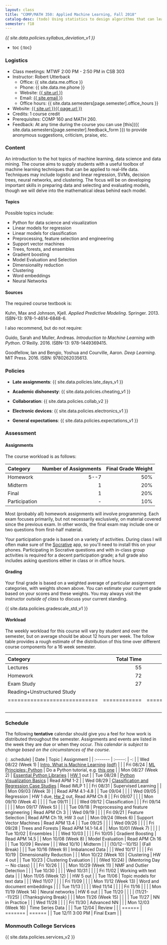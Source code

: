 ```yaml
---
layout: class
title: "COMP/MATH 350: Applied Machine Learning, Fall 2018"
catalog-desc: (todo) Using statistics to design algorithms that can learn from data.
semester: f18
---
```


*{{ site.data.policies.syllabus_deviation_v1 }}*

* toc
{:toc}

### Logistics

* Class meetings: MTWF 2:00 PM - 2:50 PM in CSB 303
* Instructor: Robert Utterback
  * Office: {{ site.data.me.office }}
  * Phone: {{ site.data.me.phone }}
  * Website: <a href="{{ site.url }}">{{ site.url }}</a>
  * Email: <a href="mailto:{{ site.email }}">{{ site.email }}</a>
  * Office hours: {{ site.data.semesters[page.semester].office_hours }}
* Website: <a href="{{ site.url }}{{ page.url }}">{{ site.url }}{{ page.url }}</a>
* Credits: 1 course credit
* Prerequisites: COMP 160 and MATH 260.
* Feedback: At any time during the course you can use
  [this]({{ site.data.semesters[page.semester].feedback_form }}) to provide
  anonymous suggestions, criticism, praise, etc.

### Content

An introduction to the hot topics of machine learning, data science
and data mining. The course aims to supply students with a useful
toolbox of machine learning techniques that can be applied to
real-life data. Techniques may include logistic and linear regression,
SVMs, decision trees, neural networks, and clustering. The focus will
be on developing important skills in preparing data and selecting and
evaluating models, though we will delve into the mathematical
ideas behind each model.

#### Topics

Possible topics include:

* Python for data science and visualization
* Linear models for regression
* Linear models for classification
* Preprocessing, feature selection and engineering
* Support vector machines
* Trees, forests, and ensembles
* Gradient boosting
* Model Evaluation and Selection
* Dimensionality reduction
* Clustering
* Word embeddings
* Neural Networks

#### Sources

The required course textbook is:

Kuhn, Max and Johnson, Kjell. *Applied Predictive
Modeling*. Springer. 2013. ISBN-13: 978-1-4614-6848-6.

I also recommend, but do not require:

Guido, Sarah and Muller, Andreas. *Introduction to Machine Learning
with Python*. O'Reilly. 2016. ISBN-13: 978-1449369415.

Goodfellow, Ian and Bengio, Yoshua and Courville, Aaron. *Deep
Learning*. MIT Press. 2016. ISBN: 9780262035613.

### Policies

* **Late assignments**: {{ site.data.policies.late_days_v1 }}

* **Academic dishonesty**: {{ site.data.policies.cheating_v1 }}

* **Collaboration**: {{ site.data.policies.collab_v2 }}

* **Electronic devices**: {{ site.data.policies.electronics_v1 }}

* **General expectations**: {{ site.data.policies.expectations_v1 }}

### Assessment

#### Assignments

The course workload is as follows:

| Category      | Number of Assignments | Final Grade Weight |
| :-----        |              -------: |                 -: |
| Homework      |                  5--7 |                50% |
| Midterm       |                     1 |                20% |
| Final         |                     1 |                20% |
| Participation |                     - |                10% |

Most (probably all) homework assignments will involve
programming. Each exam focuses primarily, but not necessarily
exclusively, on material covered since the previous exam. In other
words, the final exam may include one or two questions from first-half
material.

Your participation grade is based on a variety of activities. During
class I will often make sure of the
[Socrative](https://socrative.com/) app, so you'll need to install
this on your phones. Participating in Socrative questions and with
in-class group activities is required for a decent participation
grade; a full grade also includes asking questions either in class or
in office hours.

#### Grading

Your final grade is based on a weighted average of particular
assignment categories, with weights shown above. You can estimate your
current grade based on your scores and these weights. You may always
visit the instructor *outside of class* to discuss your current
standing.

{{ site.data.policies.gradescale_std_v1 }}

#### Workload

The weekly workload for this course will vary by student and over the
semester, but on average should be about 12 hours per week. The follow
table provides a rough estimate of the distribution of this time over
different course components for a 16 week semester.

| Category                     |   Total Time |     Time/Week (Hours) |
| :-----                       |     -------: |    -----------------: |
| Lectures                     |           55 |                   3.5 |
| Homework                     |           72 |                   4.5 |
| Exam Study                   |           27 |                   1.5 |
| Reading+Unstructured Study   |              |                   2.5 |
| ============================ | ============ | ===================== |
|                              |              |                    12 |

### Schedule
The following **tentative** calendar should give you a feel for how
work is distributed throughout the semester. Assignments and events
are listed in the week they are due or when they occur. *This calendar
is subject to change based on the circumstances of the course*.

<!-- (let* ((start-date (org-read-date nil nil "2018-08-21")) -->
<!--        (end-date (org-read-date nil nil "2018-12-05")) -->
<!--        (days (list "Mon" "Tue" "Wed" "Fri")) -->
<!--        (current start-date)) -->
<!--   (while (string< current end-date) -->
<!--     (let* ((time (org-time-string-to-time current)) -->
<!--            (day (format-time-string "%a" time))) -->
<!--       (if (member day days) -->
<!--           (princ (concat (format-time-string "%a %m/%d" time) "\n")))) -->
<!--     (setq current (org-read-date nil nil "++1" nil (org-time-string-to-time current)))))-->

{: .schedule}
| Date                | Topic                                                             | Assignment                                        |
| :-------            | :-----:                                                           | -:                                                |
| Wed 08/22 (Week 1)  | [Intro, What is Machine Learning](./L01.html) [(pdf)](./L01.pdf)  |                                                   |
| Fri 08/24           | [ML Principles; Python](./L02.html)                               | Do a Python tutorial, e.g. [this one][1]          |
| Mon 08/27 (Week 2)  | [Essential Python Libraries](./L03.html)                          | [HW 1](./hwk1.ipynb) out                          |
| Tue 08/28           | [Python Visualization Basics](./L04.html)                         | Read APM 1-2                                      |
| Wed 08/29           | [Classification and Regression Case Studies](./casestudies.ipynb) | Read IMLP 1                                       |
| Fri 08/31           | Supervised Learning                                               |                                                   |
| Mon 09/03 (Week 3)  |                                                                   | Read APM 4.1-4.8                        |
| Tue 09/04           |                                                                   |                                                   |
| Wed 09/05           | Regression                                                        | HW 1 due, [Hw 2](./hwk2.ipynb) out, Read APM Ch 8 |
| Fri 09/07           |                                                                   |                                                   |
| Mon 09/10 (Week 4)  |                                                                   |                                                   |
| Tue 09/11           |                                                                   |                                                   |
| Wed 09/12           | Classification                                                    |                                                   |
| Fri 09/14           |                                                                   |                                                   |
| Mon 09/17 (Week 5)  |                                                                   |                                                   |
| Tue 09/18           | Preprocessing and feature engineering                             | Read APM Ch 3                                     |
| Wed 09/19           |                                                                   |                                                   |
| Fri 09/21           | Feature Selection                                                 | Read APM Ch 19, HW 3 out                          |
| Mon 09/24 (Week 6)  | Support Vector Machines                                           | Read APM 13.4                                     |
| Tue 09/25           |                                                                   |                                                   |
| Wed 09/26           |                                                                   |                                                   |
| Fri 09/28           | Trees and Forests                                                 | Read APM 14.1-14.4                                |
| Mon 10/01 (Week 7)  |                                                                   |                                                   |
| Tue 10/02           | Ensembles                                                         |                                                   |
| Wed 10/03           |                                                                   |                                                   |
| Fri 10/05           | Gradient Boosting                                                 | Read APM 14.5                                     |
| Mon 10/08 (Week 8)  | Model Evaluation                                                  | Read APM Ch 16                                    |
| Tue 10/09           | Review                                                            |                                                   |
| Wed 10/10           | Midterm                                                           |                                                   |
| (10/12--10/15)      | (Fall Break)                                                      |                                                   |
| Tue 10/16 (Week 9)  | Imbalanced Data                                                   |                                                   |
| Wed 10/17           |                                                                   |                                                   |
| Fri 10/19           | Dimensionality Reduction                                          |                                                   |
| Mon 10/22 (Week 10) | Clustering                                                        | HW 4 out                                          |
| Tue 10/23           | Clustering Evaluation                                             |                                                   |
| (Wed 10/24)         | (Mentoring Day -- No class)                                       |                                                   |
| Fri 10/26           |                                                                   |                                                   |
| Mon 10/29 (Week 11) | NMF and Outlier Detection                                         |                                                   |
| Tue 10/30           |                                                                   |                                                   |
| Wed 10/31           |                                                                   |                                                   |
| Fri 11/02           | Working with text data                                            |                                                   |
| Mon 11/05 (Week 12) |                                                                   | HW 5 out                                          |
| Tue 11/06           | Topic models for text data                                        |                                                   |
| Wed 11/07           |                                                                   |                                                   |
| Fri 11/09           |                                                                   |                                                   |
| Mon 11/12 (Week 13) | Word and document embeddings                                      |                                                   |
| Tue 11/13           |                                                                   |                                                   |
| Wed 11/14           |                                                                   |                                                   |
| Fri 11/16           |                                                                   |                                                   |
| Mon 11/19 (Week 14) | Neural networks                                                   | HW 6 out                                          |
| Tue 11/20           |                                                                   |                                                   |
| (11/21--11/25)      | (Thanksgiving Break)                                              |                                                   |
| Mon 11/26 (Week 15) |                                                                   |                                                   |
| Tue 11/27           | NN in Practice                                                    |                                                   |
| Wed 11/28           |                                                                   |                                                   |
| Fri 11/30           | Advanced NN                                                       |                                                   |
| Mon 12/03 (Week 16) | Time Series Data                                                  |                                                   |
| Tue 12/04           | Review                                                            |                                                   |
| ======              | =======                                                           | ======                                            |
| Tue 12/11 3:00 PM   | Final Exam                                                        |                                                   |

[1]: https://docs.python.org/3/tutorial/index.html

### Monmouth College Services

{{ site.data.policies.services_v2 }}

<!-- Local Variables: -->
<!-- eval: (orgtbl-mode) -->
<!-- End: -->
